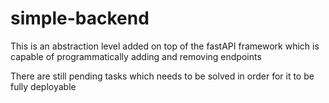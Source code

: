 # simple-backend

This is an abstraction level added on top of the fastAPI framework which is capable of programmatically adding and removing endpoints

There are still pending tasks which needs to be solved in order for it to be fully deployable
